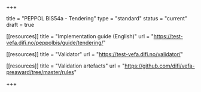 +++

title = "PEPPOL BIS54a - Tendering"
type = "standard"
status = "current"
draft = true

[[resources]]
title = "Implementation guide (English)"
url = "https://test-vefa.difi.no/peppolbis/guide/tendering/"

[[resources]]
title = "Validator"
url = "https://test-vefa.difi.no/validator/"

[[resources]]
title = "Validation artefacts"
url = "https://github.com/difi/vefa-preaward/tree/master/rules"

+++
